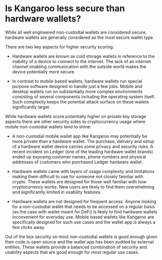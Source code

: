 # Is Kangaroo less secure than hardware wallets?

While all well engineered non-custodial wallets are considered secure, hardware wallets are generally considered as the most secure wallet type.

There are two key aspects for higher security scoring:

- Hardware wallets are known as cold storage wallets in reference to the inability of a device to connect to the internet. The lack of an internet channel enabling communication with the outside world makes the device potentially more secure.

- In contrast to mobile based wallets, hardware wallets run special purpose software designed to handle just a few jobs. Mobile and desktop wallets run on substantially more complex environments consisting of several components including the operating system itself. Such complexity keeps the potential attack surface on these wallets significantly larger.

While hardware wallets score potentially higher on private key storage aspects there are other security sides to cryptocurrency usage where mobile non-custodial wallets tend to shine:

- A non-custodial mobile wallet app like Kangaroo may potentially be more private than a hardware wallet. The purchase, delivery and setup of a hardware wallet device carries some privacy and security risks. A recent incident on Ledger (one of the leading hardware wallet brands) ended up exposing customer names, phone numbers and physical addresses of customers who purchased Ledger hardware wallet.

- Hardware wallets came with layers of usage complexity and limitations making them difficult to use for someone not closely familiar with crypto. These wallets are designed for those well familiar with how cryptocurrency works. New users are likely to find them overwhelming and significantly limited in usability features.

- Hardware wallets are not designed for frequent access. Anyone looking for a non-custodial wallet that needs to be accessed on a regular basis (as the case with wallet meant for DeFi) is likely to find hardware wallets inconvenient for everyday use. Mobile based wallets like Kangaroo are specifically designed for such use cases and the wallet app is always a few clicks away.

Out of the box security on most non-custodial wallets is good enough given their code is open source and the wallet app has been audited by external entities. These wallets provide a balanced combination of security and usability aspects that are good enough for most regular use cases.
